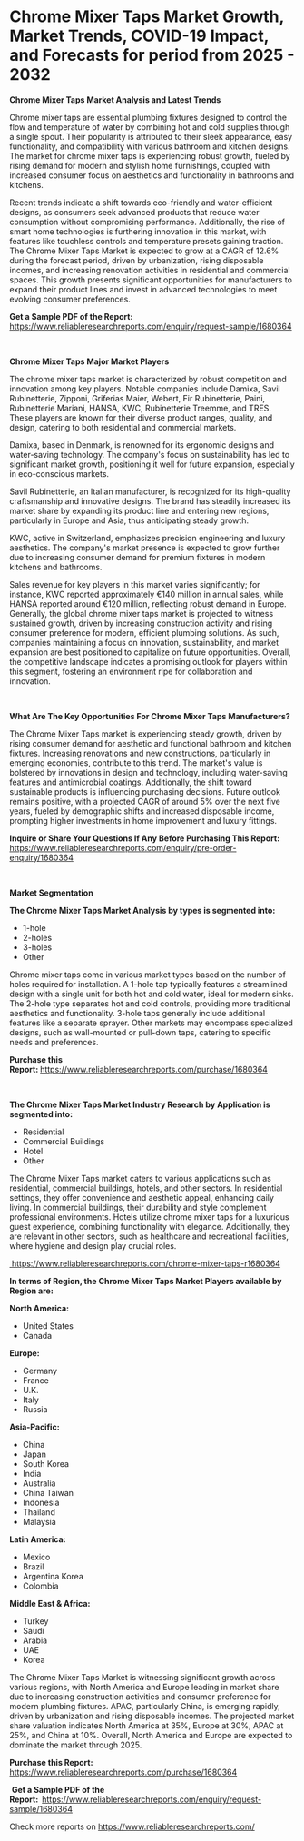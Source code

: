 <p><h1>Chrome Mixer Taps Market Growth, Market Trends, COVID-19 Impact, and Forecasts for period from 2025 - 2032</h1></p><p><strong>Chrome Mixer Taps Market Analysis and Latest Trends</strong></p>
<p><p>Chrome mixer taps are essential plumbing fixtures designed to control the flow and temperature of water by combining hot and cold supplies through a single spout. Their popularity is attributed to their sleek appearance, easy functionality, and compatibility with various bathroom and kitchen designs. The market for chrome mixer taps is experiencing robust growth, fueled by rising demand for modern and stylish home furnishings, coupled with increased consumer focus on aesthetics and functionality in bathrooms and kitchens.</p><p>Recent trends indicate a shift towards eco-friendly and water-efficient designs, as consumers seek advanced products that reduce water consumption without compromising performance. Additionally, the rise of smart home technologies is furthering innovation in this market, with features like touchless controls and temperature presets gaining traction. The Chrome Mixer Taps Market is expected to grow at a CAGR of 12.6% during the forecast period, driven by urbanization, rising disposable incomes, and increasing renovation activities in residential and commercial spaces. This growth presents significant opportunities for manufacturers to expand their product lines and invest in advanced technologies to meet evolving consumer preferences.</p></p>
<p><strong>Get a Sample PDF of the Report:&nbsp;</strong> <a href="https://www.reliableresearchreports.com/enquiry/request-sample/1680364?utm_campaign=2957&utm_medium=2&utm_source=Github&utm_content=ia&utm_term=04042025&utm_id=chrome-mixer-taps">https://www.reliableresearchreports.com/enquiry/request-sample/1680364</a></p>
<p>&nbsp;</p>
<p><strong>Chrome Mixer Taps Major Market Players</strong></p>
<p><p>The chrome mixer taps market is characterized by robust competition and innovation among key players. Notable companies include Damixa, Savil Rubinetterie, Zipponi, Griferias Maier, Webert, Fir Rubinetterie, Paini, Rubinetterie Mariani, HANSA, KWC, Rubinetterie Treemme, and TRES. These players are known for their diverse product ranges, quality, and design, catering to both residential and commercial markets. </p><p>Damixa, based in Denmark, is renowned for its ergonomic designs and water-saving technology. The company's focus on sustainability has led to significant market growth, positioning it well for future expansion, especially in eco-conscious markets.</p><p>Savil Rubinetterie, an Italian manufacturer, is recognized for its high-quality craftsmanship and innovative designs. The brand has steadily increased its market share by expanding its product line and entering new regions, particularly in Europe and Asia, thus anticipating steady growth.</p><p>KWC, active in Switzerland, emphasizes precision engineering and luxury aesthetics. The company's market presence is expected to grow further due to increasing consumer demand for premium fixtures in modern kitchens and bathrooms.</p><p>Sales revenue for key players in this market varies significantly; for instance, KWC reported approximately €140 million in annual sales, while HANSA reported around €120 million, reflecting robust demand in Europe. Generally, the global chrome mixer taps market is projected to witness sustained growth, driven by increasing construction activity and rising consumer preference for modern, efficient plumbing solutions. As such, companies maintaining a focus on innovation, sustainability, and market expansion are best positioned to capitalize on future opportunities. Overall, the competitive landscape indicates a promising outlook for players within this segment, fostering an environment ripe for collaboration and innovation.</p></p>
<p>&nbsp;</p>
<p><strong>What Are The Key Opportunities For Chrome Mixer Taps Manufacturers?</strong></p>
<p><p>The Chrome Mixer Taps market is experiencing steady growth, driven by rising consumer demand for aesthetic and functional bathroom and kitchen fixtures. Increasing renovations and new constructions, particularly in emerging economies, contribute to this trend. The market's value is bolstered by innovations in design and technology, including water-saving features and antimicrobial coatings. Additionally, the shift toward sustainable products is influencing purchasing decisions. Future outlook remains positive, with a projected CAGR of around 5% over the next five years, fueled by demographic shifts and increased disposable income, prompting higher investments in home improvement and luxury fittings.</p></p>
<p><strong>Inquire or Share Your Questions If Any Before Purchasing This Report:</strong> <a href="https://www.reliableresearchreports.com/enquiry/pre-order-enquiry/1680364?utm_campaign=2957&utm_medium=2&utm_source=Github&utm_content=ia&utm_term=04042025&utm_id=chrome-mixer-taps">https://www.reliableresearchreports.com/enquiry/pre-order-enquiry/1680364</a></p>
<p>&nbsp;</p>
<p><strong>Market Segmentation</strong></p>
<p><strong>The Chrome Mixer Taps Market Analysis by types is segmented into:</strong></p>
<p><ul><li>1-hole</li><li>2-holes</li><li>3-holes</li><li>Other</li></ul></p>
<p><p>Chrome mixer taps come in various market types based on the number of holes required for installation. A 1-hole tap typically features a streamlined design with a single unit for both hot and cold water, ideal for modern sinks. The 2-hole type separates hot and cold controls, providing more traditional aesthetics and functionality. 3-hole taps generally include additional features like a separate sprayer. Other markets may encompass specialized designs, such as wall-mounted or pull-down taps, catering to specific needs and preferences.</p></p>
<p><strong>Purchase this Report:&nbsp;</strong><a href="https://www.reliableresearchreports.com/purchase/1680364?utm_campaign=2957&utm_medium=2&utm_source=Github&utm_content=ia&utm_term=04042025&utm_id=chrome-mixer-taps">https://www.reliableresearchreports.com/purchase/1680364</a></p>
<p>&nbsp;</p>
<p><strong>The Chrome Mixer Taps Market Industry Research by Application is segmented into:</strong></p>
<p><ul><li>Residential</li><li>Commercial Buildings</li><li>Hotel</li><li>Other</li></ul></p>
<p><p>The Chrome Mixer Taps market caters to various applications such as residential, commercial buildings, hotels, and other sectors. In residential settings, they offer convenience and aesthetic appeal, enhancing daily living. In commercial buildings, their durability and style complement professional environments. Hotels utilize chrome mixer taps for a luxurious guest experience, combining functionality with elegance. Additionally, they are relevant in other sectors, such as healthcare and recreational facilities, where hygiene and design play crucial roles.</p></p>
<p><a href="https://www.reliableresearchreports.com/chrome-mixer-taps-r1680364?utm_campaign=2957&utm_medium=2&utm_source=Github&utm_content=ia&utm_term=04042025&utm_id=chrome-mixer-taps">&nbsp;https://www.reliableresearchreports.com/chrome-mixer-taps-r1680364</a></p>
<p><strong>In terms of Region, the Chrome Mixer Taps Market Players available by Region are:</strong></p>
<p>
    <p> <strong> North America: </strong>
        <ul>
            <li>United States</li>
            <li>Canada</li>
        </ul>
        </p> 
    <p> <strong> Europe: </strong>
        <ul>
            <li>Germany</li>
            <li>France</li>
            <li>U.K.</li>
            <li>Italy</li>
            <li>Russia</li>
        </ul>
        </p> 
    <p> <strong> Asia-Pacific: </strong>
        <ul>
            <li>China</li>
            <li>Japan</li>
            <li>South Korea</li>
            <li>India</li>
            <li>Australia</li>
            <li>China Taiwan</li>
            <li>Indonesia</li>
            <li>Thailand</li>
            <li>Malaysia</li>
        </ul>
        </p> 
    <p> <strong> Latin America: </strong>
        <ul>
            <li>Mexico</li>
            <li>Brazil</li>
            <li>Argentina Korea</li>
            <li>Colombia</li>
        </ul>
        </p> 
    <p> <strong> Middle East & Africa: </strong>
        <ul>
            <li>Turkey</li>
            <li>Saudi</li>
            <li>Arabia</li>
            <li>UAE</li>
            <li>Korea</li>
        </ul>
    </p>
    </p>
<p><p>The Chrome Mixer Taps Market is witnessing significant growth across various regions, with North America and Europe leading in market share due to increasing construction activities and consumer preference for modern plumbing fixtures. APAC, particularly China, is emerging rapidly, driven by urbanization and rising disposable incomes. The projected market share valuation indicates North America at 35%, Europe at 30%, APAC at 25%, and China at 10%. Overall, North America and Europe are expected to dominate the market through 2025.</p></p>
<p><strong>Purchase this Report: </strong><a href="https://www.reliableresearchreports.com/purchase/1680364?utm_campaign=2957&utm_medium=2&utm_source=Github&utm_content=ia&utm_term=04042025&utm_id=chrome-mixer-taps">https://www.reliableresearchreports.com/purchase/1680364</a></p>
<p>&nbsp;<strong>Get a Sample PDF of the Report:&nbsp;&nbsp;</strong><a href="https://www.reliableresearchreports.com/enquiry/request-sample/1680364?utm_campaign=2957&utm_medium=2&utm_source=Github&utm_content=ia&utm_term=04042025&utm_id=chrome-mixer-taps">https://www.reliableresearchreports.com/enquiry/request-sample/1680364</a></p>
<p><strong></strong></p>
<p>Check more reports on <a href="https://www.reliableresearchreports.com/?utm_campaign=2957&utm_medium=2&utm_source=Github&utm_content=ia&utm_term=04042025&utm_id=chrome-mixer-taps">https://www.reliableresearchreports.com/</a></p>